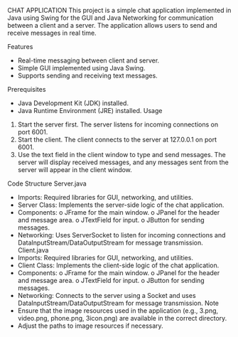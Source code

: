 CHAT APPLICATION
This project is a simple chat application implemented in Java using Swing for the GUI and Java Networking for communication between a client and a server. The application allows users to send and receive messages in real time.

Features
* Real-time messaging between client and server.
* Simple GUI implemented using Java Swing.
* Supports sending and receiving text messages.

Prerequisites
* Java Development Kit (JDK) installed.
* Java Runtime Environment (JRE) installed.
Usage
1. Start the server first. The server listens for incoming connections on port 6001.
2. Start the client. The client connects to the server at 127.0.0.1 on port 6001.
3. Use the text field in the client window to type and send messages. The server will display received messages, and any messages sent from the server will appear in the client window.



Code Structure
Server.java
* Imports: Required libraries for GUI, networking, and utilities.
* Server Class: Implements the server-side logic of the chat application.
* Components:
o JFrame for the main window.
o JPanel for the header and message area.
o JTextField for input.
o JButton for sending messages.
* Networking: Uses ServerSocket to listen for incoming connections and DataInputStream/DataOutputStream for message transmission.
Client.java
* Imports: Required libraries for GUI, networking, and utilities.
* Client Class: Implements the client-side logic of the chat application.
* Components:
o JFrame for the main window.
o JPanel for the header and message area.
o JTextField for input.
o JButton for sending messages.
* Networking: Connects to the server using a Socket and uses DataInputStream/DataOutputStream for message transmission.
Note
* Ensure that the image resources used in the application (e.g., 3.png, video.png, phone.png, 3icon.png) are available in the correct directory.
* Adjust the paths to image resources if necessary.

